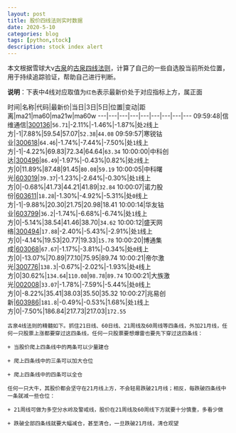 ```yaml
---
layout: post
title: 股价四线法则实时数据
date: 2020-5-10
categories: blog
tags: [python,stock]
description: stock index alert
---
```



本文根据雪球大v[古泉](https://xueqiu.com/u/7148646888)的[古泉四线法则](https://xueqiu.com/7148646888/130498192)，计算了自己的一些自选股当前所处位置，用于持续追踪验证，帮助自己进行判断。

**说明**：下表中4线对应取值为`红色`表示最新价处于对应指标上方，属正面

时间|名称|代码|最新价|当日|3日|5日|位置|变动|距离|ma21|ma60|ma21w|ma60w
---|---|---|---|---|---|---|---|---
09:59:48|信维通信|[300136](https://xueqiu.com/S/SZ300136)|`56.71`|-2.11%|-1.46%|-1.87%|处`2`线上方|-1|7.88%|59.54|57.07|`52.38`|`44.08`
09:59:57|寒锐钴业|[300618](https://xueqiu.com/S/SZ300618)|`64.46`|-1.74%|-7.44%|-7.50%|处`1`线上方|-1|-4.22%|69.83|72.34|64.64|`63.34`
10:00:00|中科创达|[300496](https://xueqiu.com/S/SZ300496)|`86.49`|-1.97%|-0.43%|0.82%|处`2`线上方|0|11.89%|87.48|91.45|`80.08`|`59.19`
10:00:05|中科曙光|[603019](https://xueqiu.com/S/SH603019)|`39.37`|-1.23%|-2.64%|-0.30%|处`1`线上方|0|-0.68%|41.73|44.21|41.89|`32.84`
10:00:07|诺力股份|[603611](https://xueqiu.com/S/SH603611)|`18.28`|-1.30%|-4.92%|-5.31%|处`0`线上方|-1|-9.88%|20.30|21.75|20.98|18.41
10:00:14|华友钴业|[603799](https://xueqiu.com/S/SH603799)|`36.2`|-1.74%|-6.68%|-6.74%|处`1`线上方|0|-5.14%|38.54|41.46|38.70|`34.62`
10:00:12|盛天网络|[300494](https://xueqiu.com/S/SZ300494)|`17.88`|-2.40%|-5.43%|-2.91%|处`1`线上方|0|-4.14%|19.53|20.77|19.33|`15.78`
10:00:20|博通集成|[603068](https://xueqiu.com/S/SH603068)|`67.67`|-1.17%|-3.81%|-0.34%|处`0`线上方|0|-13.07%|70.89|77.10|75.95|89.74
10:00:21|帝尔激光|[300776](https://xueqiu.com/S/SZ300776)|`138.3`|-0.67%|-2.02%|-1.93%|处`4`线上方|0|30.62%|`134.64`|`110.08`|`98.78`|`89.74`
10:00:21|大族激光|[002008](https://xueqiu.com/S/SZ002008)|`33.07`|-1.78%|-7.59%|-5.44%|处`0`线上方|0|-8.22%|35.41|38.03|35.50|35.32
10:00:27|兆易创新|[603986](https://xueqiu.com/S/SH603986)|`181.8`|-0.49%|-0.53%|1.68%|处`1`线上方|0|-7.50%|186.84|217.73|217.03|`172.55`

```
古泉4线法则的精髓如下。抓住21日线、60日线、21周线及60周线等四条线，外加21月线，任何一只股票上涨都要穿过这四条线，任何一只股票要想爆雷也要先下穿过这四条线：

+ 当股价爬上四条线中的两条可以少量建仓

+ 爬上四条线中的三条可以加大仓位

+ 爬上四条线中的四条可以全仓

任何一只大牛，其股价都会坚守在21月线上方，不会轻易跌破21月线；相反，每跌破四条线中一条就减一些仓位：

+ 21周线可做为多空分水岭及警戒线，股价在21周线及60周线下方就要十分慎重，多看少做

+ 跌破全部四条线就要大幅减仓，甚至清仓，一旦跌破21月线，清仓观望
```